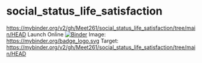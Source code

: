 # social_status_life_satisfaction
https://mybinder.org/v2/gh/Meet261/social_status_life_satisfaction/tree/main/HEAD
Launch Online [![Binder](https://mybinder.org/badge_logo.svg)](https://mybinder.org/v2/gh/Meet261/social_status_life_satisfaction/tree/main/HEAD)
Image: https://mybinder.org/badge_logo.svg
Target: https://mybinder.org/v2/gh/Meet261/social_status_life_satisfaction/tree/main/HEAD
